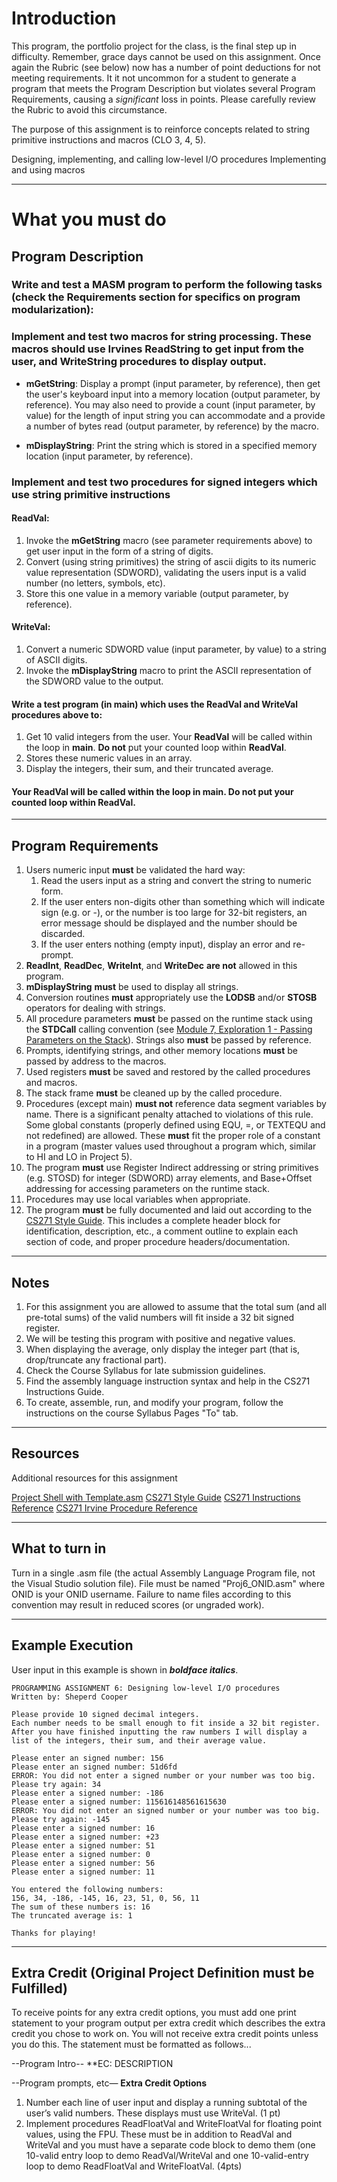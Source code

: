 # Introduction
This program, the portfolio project for the class, is the final step up in difficulty.  Remember, grace days cannot be used on this assignment. Once again the Rubric (see below) now has a number of point deductions for not meeting requirements. It it not uncommon for a student to generate a program that meets the Program Description but violates several Program Requirements, causing a *significant* loss in points. Please carefully review the Rubric to avoid this circumstance.

The purpose of this assignment is to reinforce concepts related to string primitive instructions and macros (CLO 3, 4, 5).

Designing, implementing, and calling low-level I/O procedures
Implementing and using macros

------------

# What you must do
## Program Description
### Write and test a MASM program to perform the following tasks (check the Requirements section for specifics on program modularization):
### Implement and test two macros for string processing. These macros should use Irvines ReadString to get input from the user, and WriteString procedures to display output.
- **mGetString**:  Display a prompt (input parameter, by reference), then get the user's keyboard input into a memory location (output parameter, by reference). You may also need to provide a count (input parameter, by value) for the length of input string you can accommodate and a provide a number of bytes read (output parameter, by reference) by the macro.

- **mDisplayString**:  Print the string which is stored in a specified memory location (input parameter, by reference).

### Implement and test two procedures for signed integers which use string primitive instructions
#### ReadVal:
1. Invoke the **mGetString** macro (see parameter requirements above) to get user input in the form of a string of digits.
2. Convert (using string primitives) the string of ascii digits to its numeric value representation (SDWORD), validating the users input is a valid number (no letters, symbols, etc).
3. Store this one value in a memory variable (output parameter, by reference).

#### WriteVal: 
1. Convert a numeric SDWORD value (input parameter, by value) to a string of ASCII digits.
2. Invoke the **mDisplayString** macro to print the ASCII representation of the SDWORD value to the output.
#### Write a test program (in main) which uses the ReadVal and WriteVal procedures above to:
1. Get 10 valid integers from the user. Your **ReadVal** will be called within the loop in **main**. **Do not** put your counted loop within **ReadVal**.
2. Stores these numeric values in an array.
3. Display the integers, their sum, and their truncated average.
#### Your ReadVal will be called within the loop in main. Do not put your counted loop within ReadVal.

------------

## Program Requirements
1. Users numeric input **must** be validated the hard way:
	1. Read the users input as a string and convert the string to numeric form.
	2. If the user enters non-digits other than something which will indicate sign (e.g.  or -), or the number is too large for 32-bit registers, an error message should be displayed and the number should be discarded.
	3. If the user enters nothing (empty input), display an error and re-prompt.
2. **ReadInt**, **ReadDec**, **WriteInt**, and **WriteDec** **are not** allowed in this program.
3. **mDisplayString** **must** be used to display all strings.
4. Conversion routines **must** appropriately use the **LODSB** and/or **STOSB** operators for dealing with strings.
5. All procedure parameters **must** be passed on the runtime stack using the **STDCall** calling convention (see [Module 7, Exploration 1 - Passing Parameters on the Stack](https://canvas.oregonstate.edu/courses/1946484/pages/exploration-1-passing-parameters-on-the-stack "Module 7, Exploration 1 - Passing Parameters on the Stack")). Strings also **must** be passed by reference.
6. Prompts, identifying strings, and other memory locations **must** be passed by address to the macros.
7. Used registers **must** be saved and restored by the called procedures and macros.
8. The stack frame **must** be cleaned up by the called procedure.
9. Procedures (except main) **must not** reference data segment variables by name. There is a significant penalty attached to violations of this rule.  Some global constants (properly defined using EQU, =, or TEXTEQU and not redefined) are allowed. These **must** fit the proper role of a constant in a program (master values used throughout a program which, similar to HI and LO in Project 5).
10. The program **must** use Register Indirect addressing or string primitives (e.g. STOSD) for integer (SDWORD) array elements, and Base+Offset addressing for accessing parameters on the runtime stack.
11. Procedures may use local variables when appropriate.
12. The program **must** be fully documented and laid out according to the [CS271 Style Guide](https://canvas.oregonstate.edu/courses/1946484/files/102219009/download?wrap=1 "CS271 Style Guide"). This includes a complete header block for identification, description, etc., a comment outline to explain each section of code, and proper procedure headers/documentation.

------------

## Notes
1. For this assignment you are allowed to assume that the total sum (and all pre-total sums) of the valid numbers will fit inside a 32 bit signed register.
2. We will be testing this program with positive and negative values.
3. When displaying the average, only display the integer part (that is, drop/truncate any fractional part).
4. Check the Course Syllabus for late submission guidelines.
5. Find the assembly language instruction syntax and help in the CS271 Instructions Guide.
6. To create, assemble, run,  and modify your program, follow the instructions on the course Syllabus Pages "To" tab.

------------

## Resources
Additional resources for this assignment

[Project Shell with Template.asm](https://canvas.oregonstate.edu/courses/1946484/files/102218614/download?wrap=1 "Project Shell with Template.asm")
[CS271 Style Guide](https://canvas.oregonstate.edu/courses/1946484/files/102219009/download?wrap=1 "CS271 Style Guide")
[CS271 Instructions Reference](https://canvas.oregonstate.edu/courses/1946484/files/102219022/download?wrap=1 "CS271 Instructions Reference")
[CS271 Irvine Procedure Reference](https://canvas.oregonstate.edu/courses/1946484/files/102219021/download?wrap=1 "CS271 Irvine Procedure Reference")

------------

## What to turn in
Turn in a single .asm file (the actual Assembly Language Program file, not the Visual Studio solution file).  File must be named "Proj6_ONID.asm" where ONID is your ONID username. Failure to name files according to this convention may result in reduced scores (or ungraded work).

------------

## Example Execution
User input in this example is shown in ***boldface italics***.

	PROGRAMMING ASSIGNMENT 6: Designing low-level I/O procedures 
	Written by: Sheperd Cooper 

	Please provide 10 signed decimal integers.  
	Each number needs to be small enough to fit inside a 32 bit register. After you have finished inputting the raw numbers I will display a list of the integers, their sum, and their average value. 
 
	Please enter an signed number: 156 
	Please enter an signed number: 51d6fd 
	ERROR: You did not enter a signed number or your number was too big. 
	Please try again: 34 
	Please enter a signed number: -186 
	Please enter a signed number: 115616148561615630 
	ERROR: You did not enter an signed number or your number was too big. 
	Please try again: -145
	Please enter a signed number: 16 
	Please enter a signed number: +23 
	Please enter a signed number: 51 
	Please enter a signed number: 0 
	Please enter a signed number: 56 
	Please enter a signed number: 11 
 
	You entered the following numbers: 
	156, 34, -186, -145, 16, 23, 51, 0, 56, 11 
	The sum of these numbers is: 16 
	The truncated average is: 1 
 
	Thanks for playing! 

------------

## Extra Credit (Original Project Definition must be Fulfilled)
To receive points for any extra credit options, you must add one print statement to your program output per extra credit which describes the extra credit you chose to work on. You will not receive extra credit points unless you do this. The statement must be formatted as follows...

--Program Intro--
**EC: DESCRIPTION

--Program prompts, etc—
**Extra Credit Options**
1. Number each line of user input and display a running subtotal of the user’s valid numbers. These displays must use WriteVal. (1 pt)
2. Implement procedures ReadFloatVal and WriteFloatVal for floating point values, using the FPU. These must be in addition to ReadVal and WriteVal and you must have a separate code block to demo them (one 10-valid entry loop to demo ReadVal/WriteVal and one 10-valid-entry loop to demo ReadFloatVal and WriteFloatVal. (4pts)

